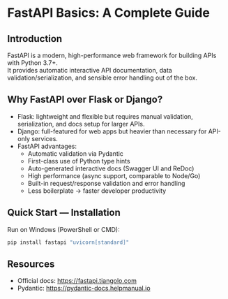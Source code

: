 # FastAPI Basics: A Complete Guide

## Introduction
FastAPI is a modern, high-performance web framework for building APIs with Python 3.7+.  
It provides automatic interactive API documentation, data validation/serialization, and sensible error handling out of the box.

## Why FastAPI over Flask or Django?
- Flask: lightweight and flexible but requires manual validation, serialization, and docs setup for larger APIs.  
- Django: full-featured for web apps but heavier than necessary for API-only services.  
- FastAPI advantages:
  - Automatic validation via Pydantic
  - First-class use of Python type hints
  - Auto-generated interactive docs (Swagger UI and ReDoc)
  - High performance (async support, comparable to Node/Go)
  - Built-in request/response validation and error handling
  - Less boilerplate → faster developer productivity

## Quick Start — Installation
Run on Windows (PowerShell or CMD):
```bash
pip install fastapi "uvicorn[standard]"
```

## Resources
- Official docs: https://fastapi.tiangolo.com  
- Pydantic: https://pydantic-docs.helpmanual.io
